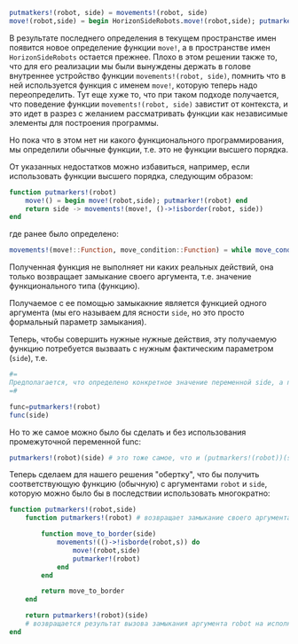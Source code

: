 
```julia
putmatkers!(robot, side) = movements!(robot, side)
move!(robot,side) = begin HorizonSideRobots.move!(robot,side); putmarker!(robot) end
```

В результате последнего определения в текущем пространстве имен появится новое определение функции `move!`, а в пространстве имен `HorizonSideRobots` остается прежнее. Плохо в этом решении также то, что для его реализации мы были вынуждены держать в голове внутреннее устройство функции `movements!(robot, side)`, помнить что в ней используется функция с именем `move!`, которую теперь надо переопределить. Тут еще хуже то, что при таком подходе получается, что поведение функции `movements!(robot, side)` завистит от контекста, и это идет в разрез с желанием рассматривать функции как независимые элементы для построения программы.

Но пока что в этом нет ни какого функционального программирования, мы определили обычные функции, т.е. это не функции высшего порядка.

От указанных недостатков можно избавиться, например, если использовать функции высшего порядка, следующим образом:

```julia
function putmarkers!(robot)
    move!() = begin move!(robot,side); putmarker!(robot) end
    return side -> movements!(move!, ()->!isborder(robot, side))
end
```

где ранее было определено:

```julia
movements!(move!::Function, move_condition::Function) = while move_condition() move() end
```

Полученная функция не выполняет ни каких реальных действий, она только возвращает замыкание своего аргумента, т.е. значение функционального типа (функцию).

Получаемое с ее помощью замыкакние является функцией одного аргумента (мы его называем для ясности `side`, но это просто формальный параметр замыкания).

Теперь, чтобы совершить нужные нужные действия, эту получаемую функцию потребуется вызваать с нужным фактическим параметром (`side`), т.е.

```julia
#=
Предполагается, что определено конкретное значение переменной side, а переменная robot содержит ссылку на конкретного Робота
=#

func=putmarkers!(robot)
func(side)
```

Но то же самое можно было бы сделать и без использования промежуточной переменной func:

```julia
putmarkers!(robot)(side) # это тоже самое, что и (putmarkers!(robot))(side)
```

Теперь сделаем для нашего решения "обертку", что бы получить соответствующую функцию (обычную) с аргументами `robot` и `side`, которую можно было бы в последствии использовать многократно:


```julia
function putmarkers!(robot,side)
    function putmarkers!(robot) # возвращает замыкание своего аргумента

        function move_to_border(side)  
            movements!(()->!isborde(robot,s)) do 
                move!(robot,side)
                putmarker!(robot)
            end
        end

        return move_to_border
    end

    return putmarkers!(robot)(side)
    # возвращается результат вызова замыкания аргумента robot на исполнение с фактическим параметром side
end
```
